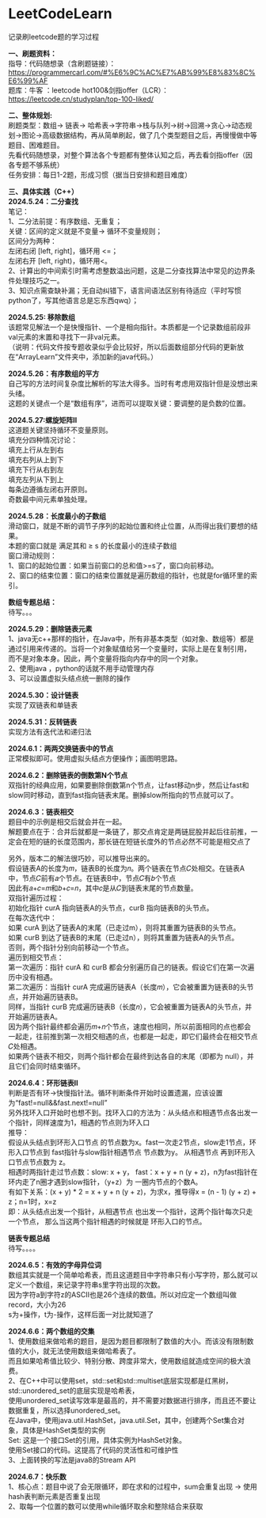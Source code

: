 # LeetCodeLearn
记录刷leetcode题的学习过程

**一、刷题资料：**  
指导：代码随想录（含刷题链接）：https://programmercarl.com/#%E6%9C%AC%E7%AB%99%E8%83%8C%E6%99%AF  
题库：牛客 ：leetcode hot100&剑指offer（LCR）：https://leetcode.cn/studyplan/top-100-liked/

**二、整体规划:**   
刷题类型：数组-> 链表-> 哈希表->字符串->栈与队列->树->回溯->贪心->动态规划->图论->高级数据结构，再从简单刷起，做了几个类型题目之后，再慢慢做中等题目、困难题目。  
先看代码随想录，对整个算法各个专题都有整体认知之后，再去看剑指offer（因各专题不够系统）  
任务安排：每日1-2题，形成习惯（据当日安排和题目难度）  

**三、具体实践（C++）**  
**2024.5.24：二分查找**  
笔记：  
1、二分法前提：有序数组、无重复；  
关键：区间的定义就是不变量-> 循环不变量规则；  
区间分为两种：  
左闭右闭 [left, right]，循环用 <=；  
左闭右开 [left, right)，循环用<。  
2、计算出的中间索引时需考虑整数溢出问题，这是二分查找算法中常见的边界条件处理技巧之一。  
3、知识点需查缺补漏；无自动纠错下，语言间语法区别有待适应（平时写惯python了，写其他语言总是忘东西qwq）；  

**2024.5.25: 移除数组**   
该题常见解法一个是快慢指针、一个是相向指针。本质都是一个记录数组前段非val元素的末置和寻找下一非val元素。  
（说明：代码文件按专题收录似乎会比较好，所以后面数组部分代码的更新放在“ArrayLearn”文件夹中，添加新的java代码。）  

**2024.5.26：有序数组的平方**  
自己写的方法时间复杂度比解析的写法大得多。当时有考虑用双指针但是没想出来头绪。  
这题的关键点一个是“数组有序”，进而可以提取关键：要调整的是负数的位置。  

**2024.5.27:螺旋矩阵Ⅱ**  
这道题关键坚持循环不变量原则。  
填充分四种情况讨论：  
                填充上行从左到右  
                填充右列从上到下  
                填充下行从右到左  
                填充左列从下到上  
每条边遵循左闭右开原则。  
奇数最中间元素单独处理。  

**2024.5.28：长度最小的子数组**  
滑动窗口，就是不断的调节子序列的起始位置和终止位置，从而得出我们要想的结果。  
本题的窗口就是 满足其和 ≥ s 的长度最小的连续子数组  
窗口滑动规则：  
1、窗口的起始位置：如果当前窗口的总和值>=s了，窗口向前移动。  
2、窗口的结束位置：窗口的结束位置就是遍历数组的指针，也就是for循环里的索引。  

**数组专题总结：**  
待写。。。  


**2024.5.29：删除链表元素**  
1、java无c++那样的指针，在Java中，所有非基本类型（如对象、数组等）都是通过引用来传递的。当将一个对象赋值给另一个变量时，实际上是在复制引用，
而不是对象本身。因此，两个变量将指向内存中的同一个对象。  
2、使用java ，python的话就不用手动管理内存  
3、可以设置虚拟头结点统一删除的操作  

**2024.5.30：设计链表**  
实现了双链表和单链表  

**2024.5.31：反转链表**  
实现方法有迭代法和递归法  

**2024.6.1：两两交换链表中的节点**  
正常模拟即可。使用虚拟头结点方便操作；画图明思路。  

**2024.6.2：删除链表的倒数第N个节点**  
双指针的经典应用，如果要删除倒数第n个节点，让fast移动n步，然后让fast和slow同时移动，直到fast指向链表末尾。删掉slow所指向的节点就可以了。  

**2024.6.3：链表相交**  
题目中的示例是相交后就会并在一起。  
解题要点在于：合并后就都是一条链了，那交点肯定是两链屁股并起后往前推，一定会在短的链的长度范围内，那长链在短链长度外的节点必然不可能是相交点了  

另外，版本二的解法很巧妙，可以推导出来的。    
假设链表A的长度为𝑚，链表B的长度为𝑛。两个链表在节点𝐶处相交。在链表A中，节点𝐶前有𝑎个节点。在链表B中，节点𝐶有𝑏个节点  
因此有𝑎+𝑐=𝑚和𝑏+𝑐=𝑛，其中𝑐是从𝐶到链表末尾的节点数量。  
双指针遍历过程：  
初始化指针 curA 指向链表A的头节点，curB 指向链表B的头节点。  
在每次迭代中：  
如果 curA 到达了链表A的末尾（已走过m），则将其重置为链表B的头节点。  
如果 curB 到达了链表B的末尾（已走过n），则将其重置为链表A的头节点。  
否则，两个指针分别向前移动一个节点。  
遍历到相交节点：    
第一次遍历：指针 curA 和 curB 都会分别遍历自己的链表。假设它们在第一次遍历中没有相遇。    
第二次遍历：当指针 curA 完成遍历链表A（长度𝑚），它会被重置为链表B的头节点，并开始遍历链表B。  
同样，当指针 curB 完成遍历链表B（长度𝑛），它会被重置为链表A的头节点，并开始遍历链表A。  
因为两个指针最终都会遍历𝑚+𝑛个节点，速度也相同，所以前面相同的点也都会一起走，往前推到第一次相交相遇的点，也都是一起走，即它们最终会在相交节点𝐶处相遇。  
如果两个链表不相交，则两个指针都会在最终到达各自的末尾（即都为 null），并且它们会同时结束循环。  

**2024.6.4：环形链表Ⅱ**  
判断是否有环->快慢指针法。循环判断条件开始时设置遗漏，应该设置为“fast!=null&&fast.next!=null”  
另外找环入口开始时也想不到。找环入口的方法为：从头结点和相遇节点各出发一个指针，同样速度为1，相遇的节点则为环入口  
推导：  
假设从头结点到环形入口节点 的节点数为x。fast一次走2节点，slow走1节点，环形入口节点到 fast指针与slow指针相遇节点 节点数为y。 从相遇节点 再到环形入口节点节点数为 z。  
相遇时两指针走过节点数：slow: x + y， fast：x + y + n (y + z)，n为fast指针在环内走了n圈才遇到slow指针，（y+z）为 一圈内节点的个数A。  
有如下关系：(x + y) * 2 = x + y + n (y + z)，为求x，推导得x = (n - 1) (y + z) + z；n=1时，x=z  
即：从头结点出发一个指针，从相遇节点 也出发一个指针，这两个指针每次只走一个节点， 那么当这两个指针相遇的时候就是 环形入口的节点。  

**链表专题总结**  
待写。。。。  

**2024.6.5：有效的字母异位词**  
数组其实就是一个简单哈希表，而且这道题目中字符串只有小写字符，那么就可以定义一个数组，来记录字符串s里字符出现的次数。  
因为字符a到字符z的ASCII也是26个连续的数值。所以对应定一个数组叫做record，大小为26  
s为+操作，t为-操作，这样后面一对比就知道了  

**2024.6.6：两个数组的交集**  
1、使用数组来做哈希的题目，是因为题目都限制了数值的大小。而该没有限制数值的大小，就无法使用数组来做哈希表了。  
而且如果哈希值比较少、特别分散、跨度非常大，使用数组就造成空间的极大浪费。  
2、在C++中可以使用set，std::set和std::multiset底层实现都是红黑树，std::unordered_set的底层实现是哈希表，  
使用unordered_set读写效率是最高的，并不需要对数据进行排序，而且还不要让数据重复，所以选择unordered_set。  
在Java中，使用java.util.HashSet，java.util.Set，其中，创建两个Set集合对象，具体是HashSet类型的实例  
Set<Integer>: 这是一个接口Set的引用，具体实例为HashSet对象。  
使用Set接口的代码。这提高了代码的灵活性和可维护性  
3、上面转换的写法是java8的Stream API  

**2024.6.7：快乐数**  
1、核心点：题目中说了会无限循环，即在求和的过程中，sum会重复出现 -> 使用hash表判断元素是否重复出现  
2、取每一个位置的数可以使用while循环取余和整除结合来获取  
